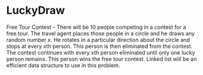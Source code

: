 # LuckyDraw
Free Tour Contest - There will be 10 people competing in a contest for a free tour. The travel agent places those people in a circle and he draws any random number x. He rotates in a particular direction about the circle and stops at every xth person. This person is then eliminated from the contest. The contest continues with every xth person eliminated until only one lucky person remains. This person wins the free tour contest. Linked list will be an efficient data structure to use in this problem.
